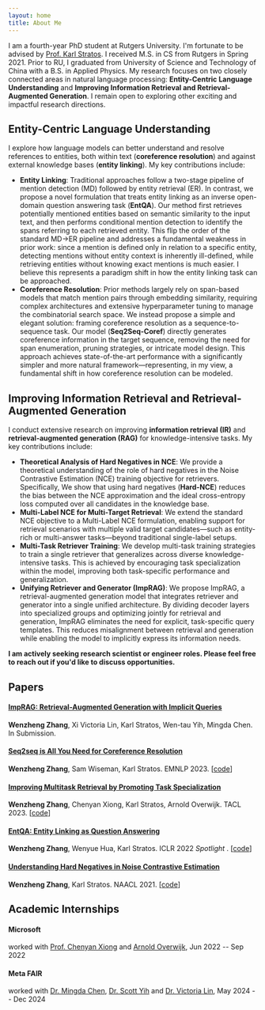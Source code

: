 ```yaml
---
layout: home
title: About Me
---
```


I am a fourth-year PhD student at Rutgers University. I'm fortunate to be advised by [Prof. Karl Stratos](http://karlstratos.com/). I received M.S. in CS from Rutgers in Spring 2021. Prior to RU, I graduated from University of Science and Technology of China with a B.S. in Applied Physics.  My research focuses on two closely connected areas in natural language processing: **Entity-Centric Language Understanding** and **Improving Information Retrieval and Retrieval-Augmented Generation**. I remain open to exploring other exciting and impactful research directions. 

## Entity-Centric Language Understanding
I explore how language models can better understand and resolve references to entities, both within text (**coreference resolution**) and against external knowledge bases (**entity linking**). My key contributions include:

- **Entity Linking**: Traditional approaches follow a two-stage pipeline of mention detection (MD) followed by entity retrieval (ER). In contrast, we propose a novel formulation that treats entity linking as an inverse open-domain question answering task (**EntQA**). Our method first retrieves potentially mentioned entities based on semantic similarity to the input text, and then performs conditional mention detection to identify the spans referring to each retrieved entity. This flip the order of the standard MD→ER pipeline and addresses a fundamental weakness in prior work: since a mention is defined only in relation to a specific entity, detecting mentions without entity context is inherently ill-defined, while retrieving entities without knowing exact mentions is much easier. I believe this represents a paradigm shift in how the entity linking task can be approached.
- **Coreference Resolution**: Prior methods largely rely on span-based models that match mention pairs through embedding similarity, requiring complex architectures and extensive hyperparameter tuning to manage the combinatorial search space. We instead propose a simple and elegant solution: framing coreference resolution as a sequence-to-sequence task. Our model (**Seq2Seq-Coref**) directly generates coreference information in the target sequence, removing the need for span enumeration, pruning strategies, or intricate model design. This approach achieves state-of-the-art performance with a significantly simpler and more natural framework—representing, in my view, a fundamental shift in how coreference resolution can be modeled.

## Improving Information Retrieval and Retrieval-Augmented Generation
I conduct extensive research on improving **information retrieval (IR)** and **retrieval-augmented generation (RAG)** for knowledge-intensive tasks. My key contributions include:

- **Theoretical Analysis of Hard Negatives in NCE**: We provide a theoretical understanding of the role of hard negatives in the Noise Contrastive Estimation (NCE) training objective for retrievers. Specifically, We show that using hard negatives (**Hard-NCE**) reduces the bias between the NCE approximation and the ideal cross-entropy loss computed over all candidates in the knowledge base.
- **Multi-Label NCE for Multi-Target Retrieval**: We extend the standard NCE objective to a Multi-Label NCE formulation, enabling support for retrieval scenarios with multiple valid target candidates—such as entity-rich or multi-answer tasks—beyond traditional single-label setups.
- **Multi-Task Retriever Training**: We develop multi-task training strategies to train a single retriever that generalizes across diverse knowledge-intensive tasks. This is achieved by encouraging task specialization within the model, improving both task-specific performance and generalization.
- **Unifying Retriever and Generator (ImpRAG)**: We propose ImpRAG, a retrieval-augmented generation model that integrates retriever and generator into a single unified architecture. By dividing decoder layers into specialized groups and optimizing jointly for retrieval and generation, ImpRAG eliminates the need for explicit, task-specific query templates. This reduces misalignment between retrieval and generation while enabling the model to implicitly express its information needs.






**I am actively seeking research scientist or engineer roles. Please feel free to reach out if you'd like to discuss opportunities.**

## Papers
#### [ImpRAG: Retrieval-Augmented Generation with Implicit Queries](https://arxiv.org/pdf/2506.02279)

**Wenzheng Zhang**, Xi Victoria Lin, Karl Stratos, Wen-tau Yih, Mingda Chen. In Submission.

#### [Seq2seq is All You Need for Coreference Resolution](https://arxiv.org/pdf/2310.13774.pdf)

**Wenzheng Zhang**, Sam Wiseman, Karl Stratos. EMNLP 2023. [[code](https://github.com/WenzhengZhang/Seq2seqCoref)]

#### [Improving Multitask Retrieval by Promoting Task Specialization](https://arxiv.org/pdf/2307.00342.pdf)

**Wenzheng Zhang**, Chenyan Xiong, Karl Stratos, Arnold Overwijk. TACL 2023. [[code](https://github.com/WenzhengZhang/TACO)]

#### [EntQA: Entity Linking as Question Answering](https://arxiv.org/pdf/2110.02369.pdf)

**Wenzheng Zhang**, Wenyue Hua, Karl Stratos. ICLR 2022 <span style="color:olivegreen">*Spotlight* </span>. [[code](https://github.com/WenzhengZhang/EntQA)]

#### [Understanding Hard Negatives in Noise Contrastive Estimation](https://aclanthology.org/2021.naacl-main.86.pdf)

**Wenzheng Zhang**, Karl Stratos. NAACL 2021. [[code](https://github.com/WenzhengZhang/hard-nce-el)]

## Academic Internships
#### **Microsoft**

worked with [Prof. Chenyan Xiong](https://scholar.google.com/citations?user=E9BaEBYAAAAJ&hl=en) and [Arnold Overwijk](https://scholar.google.com/citations?user=zKiMGDgAAAAJ&hl=en), Jun 2022 -- Sep 2022



#### **Meta FAIR**

worked with [Dr. Mingda Chen](https://mingdachen.github.io/), [Dr. Scott Yih](https://scottyih.org/) and [Dr. Victoria Lin](https://victorialin.net/), May 2024 -- Dec 2024





